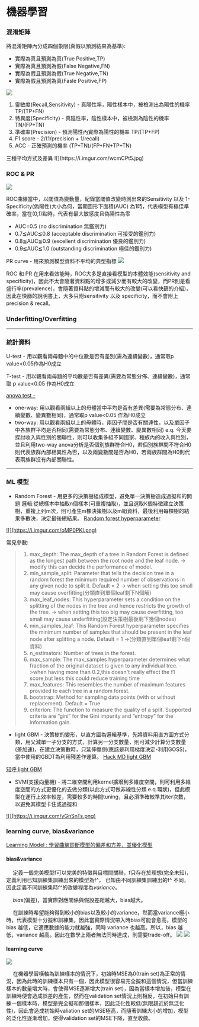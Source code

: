 # 機器學習

### 混淆矩陣
將混淆矩陣內分成四個象限(真假以預測結果為基準):
* 實際為真且預測為真(True Positive,TP)
* 實際為真且預測為假(False Negative,FN)
* 實際為假且預測為假(True Negative,TN)
* 實際為假且預測為真(Fasle Positive,FP)
<html>
    <a href = 'https://www.ycc.idv.tw/confusion-matrix.html'>

![](https://i.imgur.com/RbVHzPR.jpg)
        </a>
</html>

1. 靈敏度(Recall,Sensitivity) - 真陽性率，陽性樣本中，被檢測出為陽性的機率 TP/(TP+FN)
2. 特異度(Specificity) - 真陰性率，陰性樣本中，被檢測為陰性的機率 TN/(FP+TN)
3. 準確率(Precision) - 預測陽性內實際為陽性的機率    TP/(TP+FP)
4. F1 score - 2/(1/precision + 1/recall)
5. ACC - 正確預測的機率 (TP+TN)/(FP+FN+TP+TN)
<a>
    三種平均方式及差異
![](https://i.imgur.com/wcmCPt5.jpg)


### ROC & PR
![](https://i.imgur.com/v8jKLa2.jpg)


ROC曲線當中，以閾值為變動量，紀錄當閾值改變時測出來的Sensitivity 以及 1-Specificity(偽陽性)大小為何，當期圖形下面積(AUC) 為1時，代表模型有極佳準確率，當在(0,1)點時，代表有最大敏感度且偽陽性為零

* AUC=0.5 (no discrimination 無鑑別力)
* 0.7≦AUC≦0.8 (acceptable discrimination 可接受的鑑別力)
* 0.8≦AUC≦0.9 (excellent discrimination 優良的鑑別力)
* 0.9≦AUC≦1.0 (outstanding discrimination 極佳的鑑別力)

PR curve - 用來預測模型資料不平均的典型指標
<a href = 'https://machinelearningmastery.com/roc-curves-and-precision-recall-curves-for-classification-in-python/'>
![](https://i.imgur.com/I0a7jCP.png)


</a>

ROC 和 PR 在用來看效能時，ROC大多是直接看模型的本體效能(sensitivity and specificity)，因此不太會隨著資料點的增多或減少而有較大的改變，而PR則是看盛行率(prevalence)，會隨著資料點的增減而有較大的改變(可以看快篩的介紹)，因此在快篩的說明書上，大多只附sensitivity 以及 specificity，而不會附上precision & recall。
### Underfitting/Overfitting


--------------------
### 統計資料
U-test - 用以觀看兩母體中的中位數是否有差別(需為連續變數)，通常取p value<0.05作為H0成立

T-test - 用以觀看兩母題的平均數是否有差異(需要為常態分佈、連續變數)，通常取 p value<0.05 作為H0成立

<a href = 'https://www.technologynetworks.com/informatics/articles/one-way-vs-two-way-anova-definition-differences-assumptions-and-hypotheses-306553'>
    anova test - 
</a> 

* one-way: 用以觀看兩組以上的母體當中平均是否有差異(需要為常態分布、連續變數、變異數相同)，通常取p value<0.05 作為H0成立
* two-way: 用以觀看兩組以上的母體時，兩因子間是否有關連性，以及單因子中各族群平均是否相同(需要為常態分布、連續變數、變異數相同)
e.q. 今天要探討收入與性別的關聯性，則可以收集多組不同國家、種族內的收入與性別，並且利用two-way anova分析是否個別族群符合H0，若個別族群間不符合H0則代表族群內部相異性為否，以及兩變數間是否為H0，若兩族群間為H0則代表兩族群沒有內部關聯性。
------------
### ML 模型

* Random Forest - 用更多的決策樹組成模型，避免單一決策樹造成過擬和的問題
邏輯:從總樣本中抽取n個樣本(可重複抽取)，並且選取K個特徵建立決策樹，重複上列m次，則可產生m棵決策樹以及m組資料，最後利用每棵樹的結果多數決，決定最後總結果。
                                                                    <a href = 'https://www.analyticsvidhya.com/blog/2020/03/beginners-guide-random-forest-hyperparameter-tuning/'> Random forest hyperparameter </a>
<a href = 'https://ithelp.ithome.com.tw/m/articles/10272586'>
    ![](https://i.imgur.com/oMP0PKI.png)
</a>

常見參數:
>1. max_depth: The max_depth of a tree in Random Forest is defined as the longest path between the root node and the leaf node.
> -> modify this can decide the performance of model.
>2. min_sample_split: Parameter that tells the decision tree in a random forest the minimum required number of observations in any given node to split it. Default = 2
>-> when setting this too small may cause overfitting(分類直到單個leaf剩下N個解)
>3. max_leaf_nodes: This hyperparameter sets a condition on the splitting of the nodes in the tree and hence restricts the growth of the tree. -> when setting this too big may cause overfitting, too small may cause underfitting(設定決策樹最後剩下幾個nodes)
>4. min_samples_leaf: This Random Forest hyperparameter specifies the minimum number of samples that should be present in the leaf node after splitting a node. Default = 1
>->(分類直到單個leaf剩下n個資料)
>5. n_estimators: Number of trees in the forest.
>6. max_sample: The max_samples hyperparameter determines what fraction of the original dataset is given to any individual tree.
>->when having more than 0.2,this doesn't really effect the f1 score,but less this could reduce training time
>7. max_features: This resembles the number of maximum features provided to each tree in a random forest.
>8. bootstrap: Method for sampling data points (with or without replacement). Default = True
>9. criterion: The function to measure the quality of a split. Supported criteria are “gini” for the Gini impurity and “entropy” for the information gain.
>


* light GBM - 決策樹的變形，以直方圖為邏輯基準，先將資料用直方圖方式分類，用父減單一子分支的方式，計算另一分支數量，則可減少計算分支數量(差加速)，在建立決策數時，只延伸單側(應該是利用梯度決定-利用GOSS)，當中使用的GBDT為利用殘差作運算。
<a href = 'https://hackmd.io/@WangJengYun/HyLtemyxI'> Hack MD light GBM</a>
<a href = 'https://zhuanlan.zhihu.com/p/99069186'>
    知呼 light GBM
</a>

* SVM(支援向量機) - 將二維空間利用kernel擴增到多維度空間，則可利用多維度空間的方式更優化的去做分類(以此方式可做非線性分類 e.q.環狀)，但此模型在運行上效率較差，需要較多的時間tuning，且必須準確較準其iter次數，以避免其模型卡住或過擬和
<a href = 'https://ithelp.ithome.com.tw/articles/10270447'>
    ![](https://i.imgur.com/yGnSnTs.png)

</a>

### learning curve, bias&variance
<a href = 'https://medium.com/ai%E5%8F%8D%E6%96%97%E5%9F%8E/learning-model-%E5%AD%B8%E7%BF%92%E6%9B%B2%E7%B7%9A%E8%A8%BA%E6%96%B7%E6%A8%A1%E5%9E%8B%E7%9A%84%E5%81%8F%E5%B7%AE%E5%92%8C%E6%96%B9%E5%B7%AE-%E4%B8%A6%E5%84%AA%E5%8C%96%E6%A8%A1%E5%9E%8B-47e472507923'>Learning Model : 學習曲線診斷模型的偏差和方差，並優化模型</a>
#### **bias&variance**
&emsp; 定義一個完美模型f可以完美的特徵與目標間關聯，f只存在於理想(完全未知)，定義利用已知訓練集訓練出來的模型為f^， 已知由不同訓練集訓練出的f^ 不同，因此定義不同訓練集時f^的改變程度為*variance*。

&emsp; *bias*(偏差)，當實際對應關係與假設差距越大，bias越大。

&emsp; 在訓練時希望能夠得到較小的bias以及較小的variance，然而當variance極小時，代表模型十分擬和訓練集，因此當實際情況帶入時bias可能會愈高，模型的 bias 越低，它適應數據的能力就越強，同時 variance 也越高。所以，bias 越低，variance 越高。因此在數學上兩者無法同時達成，則需要trade-off。
![](https://i.imgur.com/zg4DXiC.png)
![](https://i.imgur.com/VW68L4n.png)

#### **learning curve** 

![](https://i.imgur.com/V2lk6l5.png)

&emsp; 在機器學習橫軸為訓練樣本的情況下，初始時MSE為0(train set)為正常的情況，因為此時的訓練樣本只有一個，因此模型很容易完全擬和這個情況，但當訓練樣本的數量增大時，會使得MSE逐漸增大(train set)，因為當樣本增加後，模型在訓練時便會造成誤差的產生，然而在validation set情況上則相反，在初始只有訓練一個樣本時，模型是完全擬和那個樣本，因此泛化性較低(無限趨近於無泛化性)，因此會造成初始時valiation set的MSE極高，而隨著訓練大小的增加，模型的泛化性逐漸增加，使得validation set的MSE下降，直至收斂。



